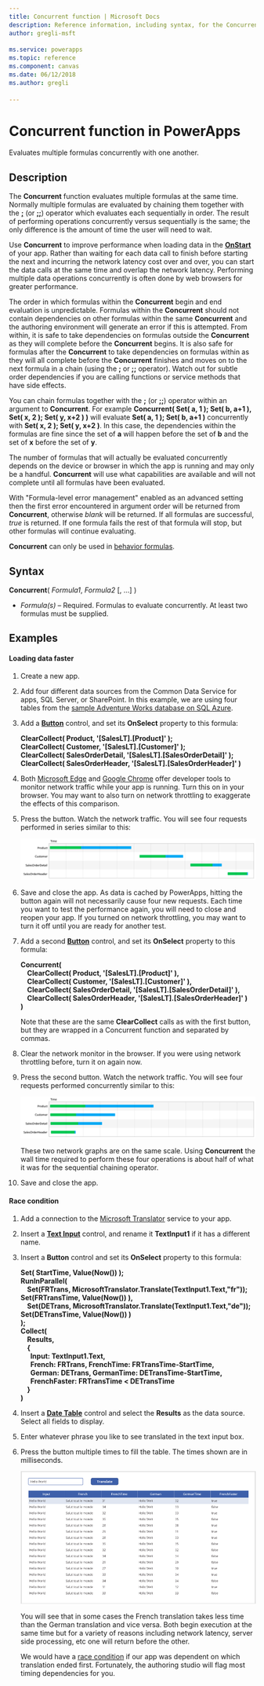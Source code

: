 ```yaml
---
title: Concurrent function | Microsoft Docs
description: Reference information, including syntax, for the Concurrent function in PowerApps
author: gregli-msft

ms.service: powerapps
ms.topic: reference
ms.component: canvas
ms.date: 06/12/2018
ms.author: gregli

---
```

# Concurrent function in PowerApps
Evaluates multiple formulas concurrently with one another.

## Description
The **Concurrent** function evaluates multiple formulas at the same time.  Normally multiple formulas are evaluated by chaining them together with the [**;**](operators.md) (or [**;;**](operators.md)) operator which evaluates each sequentially in order.  The result of performing operations concurrently versus sequentially is the same; the only difference is the amount of time the user will need to wait.

Use **Concurrent** to improve performance when loading data in the [**OnStart**](../controls/control-screen.md) of your app.  Rather than waiting for each data call to finish before starting the next and incurring the network latency cost over and over, you can start the data calls at the same time and overlap the network latency.  Performing multiple data operations concurrently is often done by web browsers for greater performance.  

The order in which formulas within the **Concurrent** begin and end evaluation is unpredictable.  Formulas within the **Concurrent** should not contain dependencies on other formulas within the same **Concurrent** and the authoring environment will generate an error if this is attempted.  From within, it is safe to take dependencies on formulas outside the **Concurrent** as they will complete before the **Concurrent** begins.  It is also safe for formulas after the **Concurrent** to take dependencies on formulas within as they will all complete before the **Concurrent** finishes and moves on to the next formula in a chain (using the **;** or **;;** operator).  Watch out for subtle order dependencies if you are calling functions or service methods that have side effects.

You can chain formulas together with the **;** (or **;;**) operator within an argument to **Concurrent**.  For example **Concurrent( Set( a, 1 ); Set( b, a+1 ), Set( x, 2 ); Set( y, x+2 ) )** will evaluate **Set( a, 1 ); Set( b, a+1 )** concurrently with **Set( x, 2 ); Set( y, x+2 )**.  In this case, the dependencies within the formulas are fine since the set of **a** will happen before the set of **b** and the set of **x** before the set of **y**.   

The number of formulas that will actually be evaluated concurrently depends on the device or browser in which the app is running and may only be a handful.  **Concurrent** will use what capabilities are available and will not complete until all formulas have been evaluated.

With "Formula-level error management" enabled as an advanced setting then the first error encountered in argument order will be returned from **Concurrent**, otherwise *blank* will be returned.  If all formulas are successful, *true* is returned.  If one formula fails the rest of that formula will stop, but other formulas will continue evaluating.

**Concurrent** can only be used in [behavior formulas](../working-with-formulas-in-depth.md).

## Syntax
**Concurrent**( *Formula1*, *Formula2* [, ...] )

* *Formula(s)* – Required. Formulas to evaluate concurrently.  At least two formulas must be supplied.

## Examples

#### Loading data faster

1. Create a new app.

2. Add four different data sources from the Common Data Service for apps, SQL Server, or SharePoint.  In this example, we are using four tables from the [sample Adventure Works database on SQL Azure](https://docs.microsoft.com/en-us/azure/sql-database/sql-database-get-started-portal).

2. Add a **[Button](../controls/control-button.md)** control, and set its **OnSelect** property to this formula:

	**ClearCollect( Product, '[SalesLT].[Product]' );<br>
	ClearCollect( Customer, '[SalesLT].[Customer]' );<br>
	ClearCollect( SalesOrderDetail, '[SalesLT].[SalesOrderDetail]' );<br> 
	ClearCollect( SalesOrderHeader, '[SalesLT].[SalesOrderHeader]' )**

3. Both [Microsoft Edge](https://docs.microsoft.com/en-us/microsoft-edge/devtools-guide/network) and [Google Chrome](https://developers.google.com/web/tools/chrome-devtools/network-performance/) offer developer tools to monitor network traffic while your app is running.  Turn this on in your browser.  You may want to also turn on network throttling to exaggerate the effects of this comparison.  

4. Press the button.  Watch the network traffic.  You will see four requests performed in series similar to this:

	![Time graph of four network requests, one starting after the last, covering the entire span of time](media/function-concurrent/chained-network.png)

5. Save and close the app.  As data is cached by PowerApps, hitting the button again will not necessarily cause four new requests.  Each time you want to test the performance again, you will need to close and reopen your app.  If you turned on network throttling, you may want to turn it off until you are ready for another test.

1. Add a second **[Button](../controls/control-button.md)** control, and set its **OnSelect** property to this formula:

	**Concurrent(<br> 
	&nbsp;&nbsp;&nbsp;&nbsp;ClearCollect( Product, '[SalesLT].[Product]' ),<br> 
	&nbsp;&nbsp;&nbsp;&nbsp;ClearCollect( Customer, '[SalesLT].[Customer]' ),<br>
	&nbsp;&nbsp;&nbsp;&nbsp;ClearCollect( SalesOrderDetail, '[SalesLT].[SalesOrderDetail]' ),<br>
	&nbsp;&nbsp;&nbsp;&nbsp;ClearCollect( SalesOrderHeader, '[SalesLT].[SalesOrderHeader]' )<br>
	)**

	Note that these are the same **ClearCollect** calls as with the first button, but they are wrapped in a Concurrent function and separated by commas.

2. Clear the network monitor in the browser.  If you were using network throttling before, turn it on again now.

3. Press the second button.   Watch the network traffic.  You will see four requests performed concurrently similar to this:

	![Time graph of four network requests, all four starting together, covering about half of the span of time](media/function-concurrent/concurrent-network.png)

	These two network graphs are on the same scale.  Using **Concurrent** the wall time required to perform these four operations is about half of what it was for the sequential chaining operator. 

5. Save and close the app.   

#### Race condition

1. Add a connection to the [Microsoft Translator](../connections/connection-microsoft-translator.md) service to your app.

2. Insert a [**Text Input**](../controls/control-text-input.md) control, and rename it **TextInput1** if it has a different name.

3. Insert a **Button** control and set its **OnSelect** property to this formula:

	**Set( StartTime, Value(Now()) );<br>
	RunInParallel(<br>
    &nbsp;&nbsp;&nbsp;&nbsp;Set(FRTrans, MicrosoftTranslator.Translate(TextInput1.Text,"fr")); Set(FRTransTime, Value(Now()) ),<br>
    &nbsp;&nbsp;&nbsp;&nbsp;Set(DETrans, MicrosoftTranslator.Translate(TextInput1.Text,"de")); Set(DETransTime, Value(Now()) )<br>
	); <br>
	Collect( <br>
    &nbsp;&nbsp;&nbsp;&nbsp;Results, <br>
    &nbsp;&nbsp;&nbsp;&nbsp;{<br>
	&nbsp;&nbsp;&nbsp;&nbsp;&nbsp;&nbsp;Input: TextInput1.Text, <br>
    &nbsp;&nbsp;&nbsp;&nbsp;&nbsp;&nbsp;French: FRTrans, FrenchTime: FRTransTime-StartTime,<br> 
    &nbsp;&nbsp;&nbsp;&nbsp;&nbsp;&nbsp;German: DETrans, GermanTime: DETransTime-StartTime,<br> 
    &nbsp;&nbsp;&nbsp;&nbsp;&nbsp;&nbsp;FrenchFaster: FRTransTime < DETransTime <br>
    &nbsp;&nbsp;&nbsp;&nbsp;}<br>
	)**

4. Insert a [**Date Table**](../controls/control-data-table.md) control and select the **Results** as the data source.  Select all fields to display.

6. Enter whatever phrase you like to see translated in the text input box.

7. Press the button multiple times to fill the table.  The times shown are in milliseconds.
  
	![Display of the data table containing results of translating the string "Hello World" to French and German.  Sometimes the French translation is faster than the German, and sometimes it is the other way around.](media/function-concurrent/race-condition.png) 

	You will see that in some cases the French translation takes less time than the German translation and vice versa.  Both begin execution at the same time but for a variety of reasons including network latency, server side processing, etc one will return before the other.  

	We would have a [race condition](https://en.wikipedia.org/wiki/Race_condition) if our app was dependent on which translation ended first.  Fortunately, the authoring studio will flag most timing dependencies for you.  
